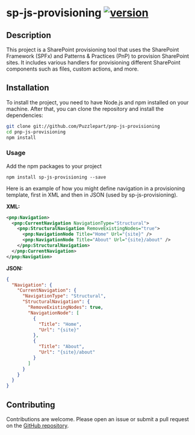 # sp-js-provisioning [![version](https://img.shields.io/badge/version-1.2.5-green.svg)](https://semver.org)

## Description

This project is a SharePoint provisioning tool that uses the SharePoint Framework (SPFx) and Patterns & Practices (PnP) to provision SharePoint sites. It includes various handlers for provisioning different SharePoint components such as files, custom actions, and more.

## Installation

To install the project, you need to have Node.js and npm installed on your machine. After that, you can clone the repository and install the dependencies:

```sh
git clone git://github.com/Puzzlepart/pnp-js-provisioning
cd pnp-js-provisioning
npm install
```

### Usage

Add the npm packages to your project

```shell
npm install sp-js-provisioning --save
```

Here is an example of how you might define navigation in a provisioning template, first in XML and then in JSON (used by sp-js-provisioning).

**XML:**

```xml
<pnp:Navigation>
  <pnp:CurrentNavigation NavigationType="Structural">
    <pnp:StructuralNavigation RemoveExistingNodes="true">
      <pnp:NavigationNode Title="Home" Url="{site}" />
      <pnp:NavigationNode Title="About" Url="{site}/about" />
    </pnp:StructuralNavigation>
  </pnp:CurrentNavigation>
</pnp:Navigation>
```

**JSON:**
  
```json
{
  "Navigation": {
    "CurrentNavigation": {
      "NavigationType": "Structural",
      "StructuralNavigation": {
        "RemoveExistingNodes": true,
        "NavigationNode": [
          {
            "Title": "Home",
            "Url": "{site}"
          },
          {
            "Title": "About",
            "Url": "{site}/about"
          }
        ]
      }
    }
  }
}
```

## Contributing

Contributions are welcome. Please open an issue or submit a pull request on the [GitHub repository](https://github.com/Puzzlepart/pnp-js-provisioning).
